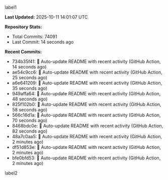 
label1 
<!-- ACTIVITY_START -->
**Last Updated:** 2025-10-11 14:01:07 UTC

**Repository Stats:**
- Total Commits: 74091
- Last Commit: 14 seconds ago

**Recent Commits:**
- 734b35f41: 🤖 Auto-update README with recent activity (GitHub Action, 14 seconds ago)
- ae54c9cc6: 🤖 Auto-update README with recent activity (GitHub Action, 25 seconds ago)
- a6e641209: 🤖 Auto-update README with recent activity (GitHub Action, 35 seconds ago)
- 949affa64: 🤖 Auto-update README with recent activity (GitHub Action, 48 seconds ago)
- 825f102b0: 🤖 Auto-update README with recent activity (GitHub Action, 58 seconds ago)
- 566c16d1a: 🤖 Auto-update README with recent activity (GitHub Action, 70 seconds ago)
- 8468bdc0e: 🤖 Auto-update README with recent activity (GitHub Action, 82 seconds ago)
- 48a7c0aa5: 🤖 Auto-update README with recent activity (GitHub Action, 2 minutes ago)
- df51d853e: 🤖 Auto-update README with recent activity (GitHub Action, 2 minutes ago)
- bfe0bfd53: 🤖 Auto-update README with recent activity (GitHub Action, 2 minutes ago)
<!-- ACTIVITY_END -->

label2

